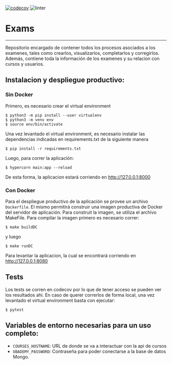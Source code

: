 [![codecov](https://codecov.io/gh/Taller-de-programacion-2-Grupo-14/ubademy-exams/branch/master/graph/badge.svg?token=OX6SAEP6S3)](https://codecov.io/gh/Taller-de-programacion-2-Grupo-14/ubademy-exams)
![linter](https://github.com/Taller-de-programacion-2-Grupo-14/ubademy-exams/actions/workflows/linters.yml/badge.svg)
# Exams
---
Repositorio encargado de contener todos los procesos asociados a los examenes, tales como crearlos, visualizarlos, completarlos y corregirlos.  
Además, contiene toda la información de los examenes y su relacion con cursos y usuarios.
## Instalacion y despliegue productivo:
### Sin Docker
Primero, es necesario crear el virtual environment
```console
$ python3 -m pip install --user virtualenv
$ python3 -m venv env
$ source env/bin/activate
```
Una vez levantado el virtual environment, es necesario instalar las dependencias indicadas en requirements.txt de la siguiente manera
```console
$ pip install -r requirements.txt
```
Luego, para correr la aplicación:
```console
$ hypercorn main:app --reload
```
De esta forma, la aplicacion estará corriendo en http://127.0.0.1:8000
### Con Docker
Para el despliegue productivo de la aplicación se provee un archivo `Dockerfile`. El mismo permitirá construir una imagen productiva de Docker del servidor de aplicación. Para construit la imagen, se utiliza el archivo MakeFile. Para compilar la imagen primero es necesario correr:
```console
$ make buildDC
```
y luego
```console
$ make runDC
```
Para levantar la aplicacion, la cual se encontrará corriendo en http://127.0.0.1:8080
## Tests
Los tests se corren en codecov por lo que de tener acceso se pueden ver los resultados ahi. En caso de querer correrlos de forma local, una vez levantado el virtual environment basta con ejecutar:
```console
$ pytest
```
## Variables de entorno necesarias para un uso completo:
- `COURSES_HOSTNAME`: URL de donde se va a interactuar con la api de cursos
- `UBADEMY_PASSWORD`: Contraseña para poder conectarse a la base de datos Mongo.
